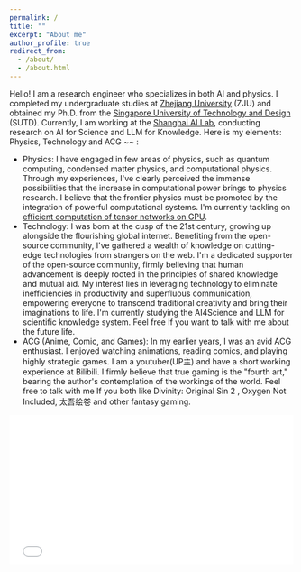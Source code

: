 ```yaml
---
permalink: /
title: ""
excerpt: "About me"
author_profile: true
redirect_from: 
  - /about/
  - /about.html
---
```

Hello! I am a research engineer who specializes in both AI and physics. I completed my undergraduate studies at [Zhejiang University](https://www.zju.edu.cn/) (ZJU) and obtained my Ph.D. from the [Singapore University of Technology and Design](https://www.sutd.edu.sg/) (SUTD). Currently, I am working at the [Shanghai AI Lab](https://www.shlab.org.cn/), conducting research on AI for Science and LLM for Knowledge. Here is my elements: Physics, Technology and ACG ~~ :

- Physics: I have engaged in few areas of physics, such as quantum computing, condensed matter physics, and computational physics. Through my experiences, I've clearly perceived the immense possibilities that the increase in computational power brings to physics research. I believe that the frontier physics must be promoted by the integration of powerful computational systems. I'm currently tackling on [efficient computation of tensor networks on GPU](https://github.com/veya2ztn/TNproject).
- Technology: I was born at the cusp of the 21st century, growing up alongside the flourishing global internet. Benefiting from the open-source community, I've gathered a wealth of knowledge on cutting-edge technologies from strangers on the web. I'm a dedicated supporter of the open-source community, firmly believing that human advancement is deeply rooted in the principles of shared knowledge and mutual aid. My interest lies in leveraging technology to eliminate inefficiencies in productivity and superfluous communication, empowering everyone to transcend traditional creativity and bring their imaginations to life. I'm currently studying the AI4Science and LLM for scientific knowledge system. Feel free If you want to talk with me about the future life.
- ACG (Anime, Comic, and Games): In my earlier years, I was an avid ACG enthusiast. I enjoyed watching animations, reading comics, and playing highly strategic games. I am a youtuber(UP主) and have a short working experience at Bilibili. I firmly believe that true gaming is the "fourth art," bearing the author's contemplation of the workings of the world. Feel free to talk with me If you both like Divinity: Original Sin 2 , Oxygen Not Included, 太吾绘卷  and other fantasy gaming. 

<iframe height='265' scrolling='no' title='Fancy Animated SVG Menu' src='//codepen.io/jeangontijo/embed/OxVywj/?height=265&theme-id=0&default-tab=css,result&embed-version=2' frameborder='no' allowtransparency='true' allowfullscreen='true' style='width: 100%;'>
<html>
<head>
  <script src="https://cdn.jsdelivr.net/npm/vue/dist/vue.js"></script>
  <style>
    .pie {
      width: 200px;
      height: 200px;
      border-radius: 50%;
      position: relative;
      overflow: hidden;
    }

    .slice {
      position: absolute;
      width: 200px;
      height: 200px;
      clip: rect(0px, 200px, 200px, 100px);
      transform-origin: center bottom;
    }

    .slice-1 {
      background-color: #fda4b7;
      transform: rotate(0deg);
    }

    .slice-2 {
      background-color: #7eb9de;
      transform: rotate(120deg);
    }

    .slice-3 {
      background-color: #a5d454;
      transform: rotate(240deg);
    }

    .slice:before {
      content: "";
      position: absolute;
      width: 200px;
      height: 200px;
      border-radius: 50%;
      clip: rect(0px, 100px, 200px, 0px);
    }

    .slice-1:before {
      background-color: #fda4b7;
    }

    .slice-2:before {
      background-color: #7eb9de;
    }

    .slice-3:before {
      background-color: #a5d454;
    }

    .antenna {
      position: absolute;
      width: 100px;
      height: 2px;
      background-color: black;
      transform-origin: left center;
    }

    .antenna-1 {
      top: 50%;
      left: 50%;
      transform: rotate(-30deg);
    }

    .antenna-2 {
      top: 50%;
      left: 50%;
      transform: rotate(90deg);
    }

    .antenna-3 {
      top: 50%;
      left: 50%;
      transform: rotate(210deg);
    }

    .keyword {
      position: absolute;
      font-size: 14px;
    }

    .keyword-1 {
      top: calc(50% - 20px);
      left: calc(50% + 80px);
    }

    .keyword-2 {
      top: calc(50% + 60px);
      left: calc(50% + 10px);
    }

    .keyword-3 {
      top: calc(50% - 20px);
      left: calc(50% - 90px);
    }

    .tooltip {
      position: absolute;
      width: 150px;
      padding: 10px;
      border-radius: 10px;
      background-color: white;
      box-shadow: 0px 0px 5px rgba(0,0,0,0.3);
      font-size: 14px;
    }
    
    .tooltip.hidden {
        display:none
     }
    
     .tooltip.visible{
        display:block
     }
    
     .tooltip-1{
        top : calc(50% -100%);
        left : calc(50% +100%);
     }
    
     .tooltip-2{
        top : calc(50% +100%);
        left : calc(50% +100%);
     }
    
     .tooltip-3{
        top : calc(50% -100%);
        left : calc(50% -100%);
     }
    
     </style>
</head>
<body>
<div id="app">

<div class="slice slice-1" @mouseover="showTooltip('tooltip-1')" @mouseout="hideTooltip('tooltip-1')"></div>
<div class="slice slice-2" @mouseover="showTooltip('tooltip-2')" @mouseout="hideTooltip('tooltip-2')"></div>
<div class="slice slice-3" @mouseover="showTooltip('tooltip-3')" @mouseout="hideTooltip('tooltip-3')"></div>
<!-- <div class="antenna antenna-1"></div>
<div class="antenna antenna-2"></div>
<div class="antenna antenna-3"></div>
<div class="keyword keyword-1">Keyword A</div>
<div class="keyword keyword-2">Keyword B</div>
<div class="keyword keyword-3">Keyword C</div>
<div class="tooltip tooltip-1 hidden">This is the tooltip for section A</div>
<div class="tooltip tooltip-2 hidden">This is the tooltip for section B</div>
<div class="tooltip tooltip-3 hidden">This is the tooltip for section C</div> -->

</div>
<script>
var app = new Vue({
  el: '#app',
  methods: {
    showTooltip: function(id) {
      document.querySelector('.' + id).classList.remove('hidden');
      document.querySelector('.' + id).classList.add('visible');
    },
    hideTooltip: function(id) {
      document.querySelector('.' + id).classList.remove('visible');
      document.querySelector('.' + id).classList.add('hidden');
    }
  }
});
</script>
</body>
</html>

</iframe>
